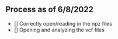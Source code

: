 ## Process as of 6/8/2022
- [] Correctly open/reading in the npz files
- [] Opening and analyzing the vcf files 
